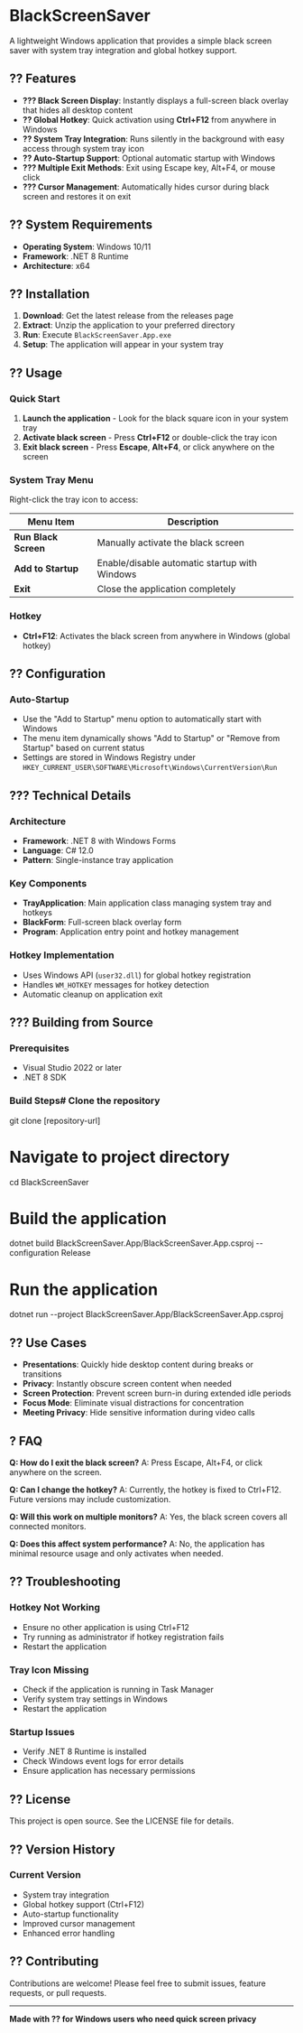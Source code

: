 # BlackScreenSaver

A lightweight Windows application that provides a simple black screen saver with system tray integration and global hotkey support.

## ?? Features

- **??? Black Screen Display**: Instantly displays a full-screen black overlay that hides all desktop content
- **?? Global Hotkey**: Quick activation using **Ctrl+F12** from anywhere in Windows
- **?? System Tray Integration**: Runs silently in the background with easy access through system tray icon
- **?? Auto-Startup Support**: Optional automatic startup with Windows
- **??? Multiple Exit Methods**: Exit using Escape key, Alt+F4, or mouse click
- **??? Cursor Management**: Automatically hides cursor during black screen and restores it on exit

## ?? System Requirements

- **Operating System**: Windows 10/11
- **Framework**: .NET 8 Runtime
- **Architecture**: x64

## ?? Installation

1. **Download**: Get the latest release from the releases page
2. **Extract**: Unzip the application to your preferred directory
3. **Run**: Execute `BlackScreenSaver.App.exe`
4. **Setup**: The application will appear in your system tray

## ?? Usage

### Quick Start
1. **Launch the application** - Look for the black square icon in your system tray
2. **Activate black screen** - Press **Ctrl+F12** or double-click the tray icon
3. **Exit black screen** - Press **Escape**, **Alt+F4**, or click anywhere on the screen

### System Tray Menu

Right-click the tray icon to access:

| Menu Item | Description |
|-----------|-------------|
| **Run Black Screen** | Manually activate the black screen |
| **Add to Startup** | Enable/disable automatic startup with Windows |
| **Exit** | Close the application completely |

### Hotkey

- **Ctrl+F12**: Activates the black screen from anywhere in Windows (global hotkey)

## ?? Configuration

### Auto-Startup
- Use the "Add to Startup" menu option to automatically start with Windows
- The menu item dynamically shows "Add to Startup" or "Remove from Startup" based on current status
- Settings are stored in Windows Registry under `HKEY_CURRENT_USER\SOFTWARE\Microsoft\Windows\CurrentVersion\Run`

## ??? Technical Details

### Architecture
- **Framework**: .NET 8 with Windows Forms
- **Language**: C# 12.0
- **Pattern**: Single-instance tray application

### Key Components
- **TrayApplication**: Main application class managing system tray and hotkeys
- **BlackForm**: Full-screen black overlay form
- **Program**: Application entry point and hotkey management

### Hotkey Implementation
- Uses Windows API (`user32.dll`) for global hotkey registration
- Handles `WM_HOTKEY` messages for hotkey detection
- Automatic cleanup on application exit

## ??? Building from Source

### Prerequisites
- Visual Studio 2022 or later
- .NET 8 SDK

### Build Steps# Clone the repository
git clone [repository-url]

# Navigate to project directory
cd BlackScreenSaver

# Build the application
dotnet build BlackScreenSaver.App/BlackScreenSaver.App.csproj --configuration Release

# Run the application
dotnet run --project BlackScreenSaver.App/BlackScreenSaver.App.csproj
## ?? Use Cases

- **Presentations**: Quickly hide desktop content during breaks or transitions
- **Privacy**: Instantly obscure screen content when needed
- **Screen Protection**: Prevent screen burn-in during extended idle periods
- **Focus Mode**: Eliminate visual distractions for concentration
- **Meeting Privacy**: Hide sensitive information during video calls

## ? FAQ

**Q: How do I exit the black screen?**
A: Press Escape, Alt+F4, or click anywhere on the screen.

**Q: Can I change the hotkey?**
A: Currently, the hotkey is fixed to Ctrl+F12. Future versions may include customization.

**Q: Will this work on multiple monitors?**
A: Yes, the black screen covers all connected monitors.

**Q: Does this affect system performance?**
A: No, the application has minimal resource usage and only activates when needed.

## ?? Troubleshooting

### Hotkey Not Working
- Ensure no other application is using Ctrl+F12
- Try running as administrator if hotkey registration fails
- Restart the application

### Tray Icon Missing
- Check if the application is running in Task Manager
- Verify system tray settings in Windows
- Restart the application

### Startup Issues
- Verify .NET 8 Runtime is installed
- Check Windows event logs for error details
- Ensure application has necessary permissions

## ?? License

This project is open source. See the LICENSE file for details.

## ?? Version History

### Current Version
- System tray integration
- Global hotkey support (Ctrl+F12)
- Auto-startup functionality
- Improved cursor management
- Enhanced error handling

## ?? Contributing

Contributions are welcome! Please feel free to submit issues, feature requests, or pull requests.

---

**Made with ?? for Windows users who need quick screen privacy**